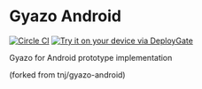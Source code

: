 Gyazo Android
=============

[![Circle CI](https://circleci.com/gh/tnj/gyazo-android.svg?style=svg)](https://circleci.com/gh/tnj/gyazo-android)
[![Try it on your device via DeployGate](https://dply.me/q2bx89/button/small)](https://dply.me/q2bx89#install)

Gyazo for Android prototype implementation

(forked from tnj/gyazo-android)

